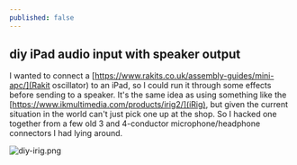 ```yaml
---
published: false
---
```

## diy iPad audio input with speaker output

I wanted to connect a [https://www.rakits.co.uk/assembly-guides/mini-apc/](Rakit oscillator) to an iPad, so I could run it through some effects before sending to a speaker. It's the same idea as using something like the [https://www.ikmultimedia.com/products/irig2/](iRig), but given the current situation in the world can't just pick one up at the shop. So I hacked one together from a few old 3 and 4-conductor microphone/headphone connectors I had lying around.

![diy-irig.png]({{site.baseurl}}/media/diy-irig.png)
